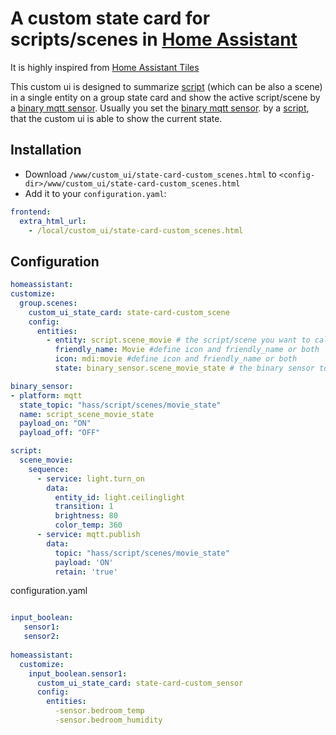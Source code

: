 # A custom state card for scripts/scenes in [Home Assistant](https://home-assistant.io)

It is highly inspired from [Home Assistant Tiles](https://github.com/c727/home-assistant-tiles)

This custom ui is designed to summarize [script](https://home-assistant.io/components/script/) (which can be also a scene) in a single entity on a group state card and show the active script/scene by a [binary mqtt sensor](https://home-assistant.io/components/binary_sensor.mqtt/).
Usually you set the [binary mqtt sensor](https://home-assistant.io/components/binary_sensor.mqtt/). by a [script](https://home-assistant.io/components/script/), that the custom ui is able to show the current state. 

## Installation
* Download `/www/custom_ui/state-card-custom_scenes.html` to `<config-dir>/www/custom_ui/state-card-custom_scenes.html`
* Add it to your `configuration.yaml`:
```yaml
frontend:
  extra_html_url:
    - /local/custom_ui/state-card-custom_scenes.html
```

## Configuration
```yaml
homeassistant:
customize:
  group.scenes:
    custom_ui_state_card: state-card-custom_scene
    config:
      entities:
        - entity: script.scene_movie # the script/scene you want to call
          friendly_name: Movie #define icon and friendly_name or both
          icon: mdi:movie #define icon and friendly_name or both
          state: binary_sensor.scene_movie_state # the binary sensor to determine the current state
 ```

```yaml
binary_sensor:
- platform: mqtt
  state_topic: "hass/script/scenes/movie_state"
  name: script_scene_movie_state
  payload_on: "ON"
  payload_off: "OFF"
```

```yaml
script:
  scene_movie:
    sequence:
      - service: light.turn_on
        data:
          entity_id: light.ceilinglight
          transition: 1
          brightness: 80
          color_temp: 360
      - service: mqtt.publish
        data:
          topic: "hass/script/scenes/movie_state"
          payload: 'ON'
          retain: 'true'
```

configuration.yaml

```yaml

input_boolean:
   sensor1:
   sensor2:
   
homeassistant:
  customize:
    input_boolean.sensor1:
      custom_ui_state_card: state-card-custom_sensor
      config:
        entities: 
          -sensor.bedroom_temp
          -sensor.bedroom_humidity
 ```        
          
